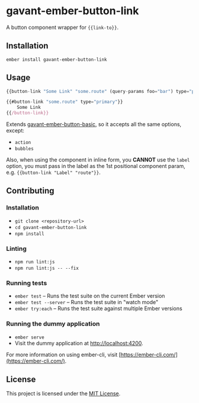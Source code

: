 gavant-ember-button-link
==============================================================================

A button component wrapper for `{{link-to}}`.

Installation
------------------------------------------------------------------------------

```
ember install gavant-ember-button-link
```

Usage
------------------------------------------------------------------------------

```js
{{button-link "Some Link" "some.route" (query-params foo="bar") type="primary"}}
```

```js
{{#button-link "some.route" type="primary"}}
    Some Link
{{/button-link}}
```

Extends [gavant-ember-button-basic](https://github.com/Gavant/gavant-ember-button-basic), so it accepts all the same options, except:

- `action`
- `bubbles`

Also, when using the component in inline form, you **CANNOT** use the `label` option, you must pass in the label as the 1st positional component param, e.g. `{{button-link "Label" "route"}}`.

Contributing
------------------------------------------------------------------------------

### Installation

* `git clone <repository-url>`
* `cd gavant-ember-button-link`
* `npm install`

### Linting

* `npm run lint:js`
* `npm run lint:js -- --fix`

### Running tests

* `ember test` – Runs the test suite on the current Ember version
* `ember test --server` – Runs the test suite in "watch mode"
* `ember try:each` – Runs the test suite against multiple Ember versions

### Running the dummy application

* `ember serve`
* Visit the dummy application at [http://localhost:4200](http://localhost:4200).

For more information on using ember-cli, visit [https://ember-cli.com/](https://ember-cli.com/).

License
------------------------------------------------------------------------------

This project is licensed under the [MIT License](LICENSE.md).
